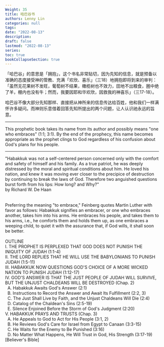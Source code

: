 ```yaml
---
Weight: 35
title: 哈巴谷书
authors: Lenny Lin
categories: null
tags: 
date: "2022-08-13"
description: 
draft: false
lastmod: "2022-08-13"
series:
toc: true
bookCollapseSection: true
---
```




「哈巴谷」的意思是「拥抱」，这个书名非常贴切，因为先知的信息，就是预备以准确的态度接受神的管教、充满「欢欣、喜乐」（三18）地拥抱即将到来的审判：「虽然无花果树不发旺，葡萄树不结果，橄榄树也不效力，田地不出粮食，圈中绝了羊，棚内也没有牛；然而，我要因耶和华欢欣，因救我的神喜乐」（三17-18）。

哈巴谷不像大部分先知那样、直接把从神所来的信息传达给百姓，他和我们一样满怀许多疑问。而神则乐意借着回答先知所提出的两个问题，让人认识祂永远的旨意。  

____

This prophetic book takes its name from its author and possibly means "one who embraces" (1:1; 3:1).  By the end of the prophecy, this name becomes appropriate as the prophet clings to God regardless of his confusion about God's plans for his people.

____  

"Habakkuk was not a self-centered person concerned only with the comfort and safety of himself and his family. As a true patriot, he was deeply distressed by the moral and spiritual conditions about him. He loved his nation, and knew it was moving ever closer to the precipice of destruction by continuing to break the laws of God. Therefore two anguished questions burst forth from his lips: How long? and Why?"  
by Richard W. De Haan  
<br />  
Preferring the meaning "to embrace," Feinberg quotes Martin Luther with favor as follows:
Habakkuk signifies an embracer, or one who embraces another, takes him into his arms. He embraces his people, and takes them to his arms, i.e., he comforts them and holds them up, as one embraces a weeping child, to quiet it with the assurance that, if God wills, it shall soon be better. 
<br />  
OUTLINE  
I. THE PROPHET IS PERPLEXED THAT GOD DOES NOT PUNISH THE INIQUITY OF JUDAH (1:1-4)  
II. THE LORD REPLIES THAT HE WILL USE THE BABYLONIANS TO PUNISH JUDAH (1:5-11)  
III. HABAKKUK NOW QUESTIONS GOD'S CHOICE OF A MORE WICKED NATION TO PUNISH JUDAH (1:12-17)  
IV. GOD'S ANSWER IS THAT THE JUST PEOPLE OF JUDAH WILL SURVIVE, BUT THE UNJUST CHALDEANS WILL BE DESTROYED (Chap. 2)  
&nbsp; A. Habakkuk Awaits God's Answer (2:1)  
&nbsp; B. Instructions to Record the Answer and Await Its Fulfillment (2:2, 3)  
&nbsp; C. The Just Shall Live by Faith, and the Unjust Chaldeans Will Die (2:4)  
&nbsp; D. Catalog of the Chaldean's Sins (2:5-19)  
&nbsp; E. Silence Enjoined Before the Storm of God's Judgment (2:20)  
V. HABAKKUK PRAYS AND TRUSTS (Chap. 3)  
&nbsp; A. He Appeals to God to Act for His People (3:1, 2)  
&nbsp; B. He Reviews God's Care for Israel from Egypt to Canaan (3:3-15)  
&nbsp; C. He Waits for the Enemy to Be Punished (3:16)  
&nbsp; D. No Matter What Happens, He Will Trust in God, His Strength (3:17-19)  
[Believer's Bible]





